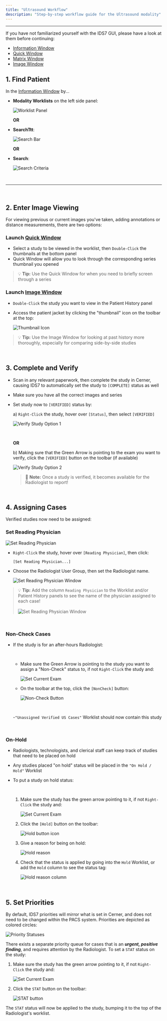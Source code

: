 ```yaml
---
title: "Ultrasound Workflow"
description: "Step-by-step workflow guide for the Ultrasound modality"
---
```


---
If you have not familiarized yourself with the IDS7 GUI, please have a look at them before continuing:

- [Information Window](/en/info-window) 
- [Quick Window](/en/quick-window)
- [Matrix Window](/en/matrix-window)
- [Image Window](/en/image-window)


## 1. Find Patient
In the [Information Window](/en/info-window) by...

- **Modality Worklists** on the left side panel:

    ![Worklist Panel](/basics/info-worklist-panel.png)

    **OR**

- **SearchTtt**:

    ![Search Bar](/basics/search-bar.png)

    **OR**

- **Search**:

    ![Search Criteria](/basics/search-criteria.png)

<br />

---

<br />

## 2. Enter Image Viewing

For viewing previous or current images you've taken, adding annotations or distance measurements, there are two options:

### Launch [Quick Window](/en/quick-window)

- Select a study to be viewed in the worklist, then `Double-Click` the thumbnails at the bottom panel
- Quick Window will allow you to look through the corresponding series thumbnail you opened

> 💡 **Tip:** Use the Quick Window for when you need to briefly screen through a series

### Launch [Image Window](/en/image-window)

- `Double-Click` the study you want to view in the Patient History panel

- Access the patient jacket by clicking the "thumbnail" icon on the toolbar at the top:

    ![Thumbnail Icon](/basics/thumbnail-icon.png)

> 💡 **Tip:** Use the Image Window for looking at past history more thoroughly, especially for comparing side-by-side studies

<br />

## 3. Complete and Verify

- Scan in any relevant paperwork, then complete the study in Cerner, causing IDS7 to automatically set the study to `[COMPLETE]` status as well
- Make sure you have all the correct images and series
- Set study now to `[VERIFIED]` status by:

    a) `Right-Click` the study, hover over `[Status]`, then select `[VERIFIED]`

    ![Verify Study Option 1](/basics/verify-study-1.png)

    <br />

    **OR**

    b) Making sure that the Green Arrow is pointing to the exam you want to verify, click the `[VERIFIED]` button on the toolbar (if available)

    ![Verify Study Option 2](/basics/verify-study-2.png)
    

    > 📝 **Note:** Once a study is verified, it becomes available for the Radiologist to report!

<br />

## 4. Assigning Cases

Verified studies now need to be assigned:

### Set Reading Physician

![Set Reading Physician](/workflow/us/set-reading-physician-1.png)

- `Right-Click` the study, hover over `[Reading Physician]`, then click:

    `[Set Reading Physician...]`

- Choose the Radiologist User Group, then set the Radiologist name.

    ![Set Reading Physician Window](/workflow/us/set-reading-physician-2.png)

> 💡 **Tip:** Add the column `Reading Physician` to the Worklist and/or Patient History panels to see the name of the physician assigned to each case!
<br /><br />
![Set Reading Physician Window](/workflow/us/set-reading-physician-3.png)

<br />

### Non-Check Cases

- If the study is for an after-hours Radiologist:

    <br />

    - Make sure the Green Arrow is pointing to the study you want to assign a "Non-Check" status to, if not `Right-Click` the study and:

        ![Set Current Exam](/basics/set-current-exam.png)

    - On the toolbar at the top, click the `[NonCheck]` button:

        ![Non-Check Button](/workflow/us/noncheck-button.png)

    <br />

    -`"Unassigned Verified US Cases"` Worklist should now contain this study

<br />

### On-Hold

- Radiologists, technologists, and clerical staff can keep track of studies that need to be placed on hold
- Any studies placed "on hold" status will be placed in the `"On Hold / Hold"` Worklist
- To put a study on hold status:

    <br />

    1. Make sure the study has the green arrow pointing to it, if not `Right-Click` the study and:

        ![Set Current Exam](/basics/set-current-exam.png)

    2. Click the `[Hold]` button on the toolbar:

        ![Hold button icon](/workflow/us/hold-button-icon.png)
    
    3. Give a reason for being on hold:

        ![Hold reason](/workflow/us/hold-function-1.png)

    4. Check that the status is applied by going into the `Hold` Worklist, or add the `Hold` column to see the status tag:

        ![Hold reason column](/workflow/us/hold-function-2.png)
    
<br />

## 5. Set Priorities

By default, IDS7 priorities will mirror what is set in Cerner, and does not need to be changed within the PACS system. Priorities are depicted as colored circles:

![Priority Statuses](/workflow/us/priority-status.png)

There exists a separate priority queue for cases that is an ***urgent, positive finding***, and requires attention by the Radiologist. To set a `STAT` status on the study:

1. Make sure the study has the green arrow pointing to it, if not `Right-Click` the study and:

    ![Set Current Exam](/basics/set-current-exam.png)

2. Click the `STAT` button on the toolbar:

    ![STAT button](/workflow/us/stat-button-icon.png)

The `STAT` status will now be applied to the study, bumping it to the top of the Radiologist's worklist.